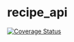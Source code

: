 # recipe_api 
[![Coverage Status](https://coveralls.io/repos/github/mwibutsa/recipe_api/badge.svg?branch=master)](https://coveralls.io/github/mwibutsa/recipe_api?branch=master)
